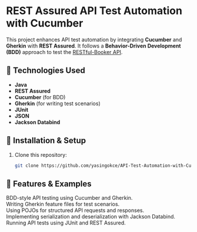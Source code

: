 # REST Assured API Test Automation with Cucumber  

This project enhances API test automation by integrating **Cucumber** and **Gherkin** with **REST Assured**. It follows a **Behavior-Driven Development (BDD)** approach to test the [RESTful-Booker API](https://restful-booker.herokuapp.com/).  

## 📌 Technologies Used  
- **Java**  
- **REST Assured**  
- **Cucumber** (for BDD)  
- **Gherkin** (for writing test scenarios)  
- **JUnit**  
- **JSON**  
- **Jackson Databind**  

## 🔧 Installation & Setup  
1. Clone this repository:  
   ```bash
   git clone https://github.com/yasingokce/API-Test-Automation-with-Cucumber-RestAssured.git
   ```
   
## 📖 Features & Examples   
BDD-style API testing using Cucumber and Gherkin.   
Writing Gherkin feature files for test scenarios.   
Using POJOs for structured API requests and responses.   
Implementing serialization and deserialization with Jackson Databind.   
Running API tests using JUnit and REST Assured.
